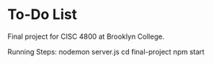 # To-Do List
Final project for CISC 4800 at Brooklyn College.

Running Steps:
nodemon server.js
cd final-project
npm start
